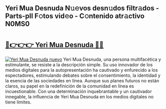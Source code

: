 ## Yeri Mua Desnuda N𝚞𝚎vos desn𝚞dos filtr𝚊dos - Parts-pIl F𝚘tos vid𝚎o - C𝚘ntenido atr𝚊ctivo N0MS0

# <h2><a href="http://mb683ln.tromn.icu/?c=Yeri+Mua+Desnuda">🔗👉👉👉 Yeri Mua Desnuda 🔗🔗</a></h2>

[![Yeri Mua Desnuda nuevo](https://i.imgur.com/pEAQMta.gif)](http://mb683ln.tromn.icu/?c=Yeri+Mua+Desnuda)
Yeri Mua Desnuda, una persona multifacética y estimulante, se resiste a la descripción simple. Su uso innovador de los medios digitales para la autopresentación ha cautivado y enfurecido a los espectadores, estimulando debates sobre el consentimiento, la identidad y la esencia de las sociedades en línea. Aunque sus planes futuros no están claros, su papel en la redefinición de la comunidad en línea es incuestionable. Con una determinación inquebrantable y un cautivador innegable, la influencia de Yeri Mua Desnuda en los medios digitales no tiene límites.
